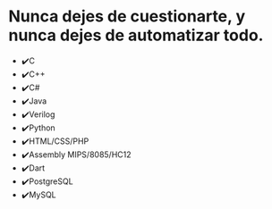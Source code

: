 # Nunca dejes de cuestionarte, y nunca dejes de automatizar todo.
- ✔️C
- ✔️C++
- ✔️C#
- ✔️Java
- ✔️Verilog
- ✔️Python
- ✔️HTML/CSS/PHP
- ✔️Assembly MIPS/8085/HC12
- ✔️Dart
- ✔️PostgreSQL
- ✔️MySQL

